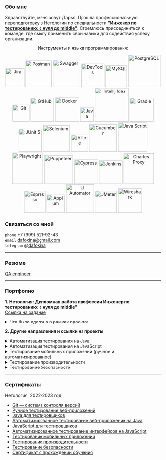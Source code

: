 ### Обо мне

Здравствуйте, меня зовут Дарья. Прошла профессиональную переподготовку в Нетологии по специальности 
[**"Инженер по тестированию: с нуля до middle"**](https://netology.ru/programs/qa-middle#/). 
Стремлюсь присоединиться к команде, где смогу применить свои навыки для содействия успеху организации.
<p align="center">
Инструменты и языки программирования:
<p align="center">
   <img width="60" title="Jira" src="https://img.shields.io/badge/-Jira-32CD32?style=for-the-badge&logo=jira&logoColor=white">
   <img width="85" title="Postman" src="https://img.shields.io/badge/-Postman-6A54DF?style=for-the-badge&logo=postman&logoColor=white">
   <img width="87" title="Swagger" src="https://img.shields.io/badge/-Swagger-32CD32?style=for-the-badge&logo=Swagger&logoColor=white">
   <img width="75" title="DevTools" src="https://img.shields.io/badge/-DevTools-6A54DF?logo=&style=for-the-badge&logoColor=white">
   <img width="70" title="MySQL" src="https://img.shields.io/badge/-MySQL-32CD32?style=for-the-badge&logo=MySQL&logoColor=white">
   <img width="103" title="PostgreSQL" src="https://img.shields.io/badge/-PostgreSQL-6A54DF?style=for-the-badge&logo=PostgreSQL&logoColor=white">
   <img width="54" title="Git" src="https://img.shields.io/badge/-Git-32CD32?logo=git&style=for-the-badge&logoColor=white">
   <img width="76" title="GitHub" src="https://img.shields.io/badge/-GitHub-6A54DF?style=for-the-badge&logo=GitHub">
   <img width="77" title="Docker" src="https://img.shields.io/badge/-Docker-32CD32?style=for-the-badge&logo=Docker&logoColor=white">
   <img width="45" title="Java" src="https://img.shields.io/badge/-Java-6A54DF?style=for-the-badge&logo=Java">
   <img width="109" title="Intellij Idea" src="https://img.shields.io/badge/IntelliJIDEA-32CD32.svg?style=for-the-badge&logo=intellij-idea&logoColor=white">
   <img width="76" title="Gradle" src="https://img.shields.io/badge/-Gradle-6A54DF?logo=gradle&style=for-the-badge">
   <img width="75" title="JUnit 5" src="https://img.shields.io/badge/-JUnit_5-32CD32?logo=junit5&style=for-the-badge&logoColor=white">
   <img width="86" title="Selenium" src="https://img.shields.io/badge/-Selenium-6A54DF?style=for-the-badge&logo=Selenium&logoColor=white">
   <img width="56" title="Allure" src="https://img.shields.io/badge/-Allure-32CD32?&style=for-the-badge">
   <img width="89" title="Cucumber" src="https://img.shields.io/badge/-Cucumber-6A54DF?style=for-the-badge&logo=Cucumber&logoColor=white">
   <img width="95" title="Java Script" src="https://img.shields.io/badge/-JavaScript-32CD32?style=for-the-badge&logo=JavaScript&logoColor=white">
   <img width="100" title="Playwright" src="https://img.shields.io/badge/-Playwright-6A54DF?style=for-the-badge&logo=Playwright&logoColor=white">
   <img width="92" title="Puppeteer" src="https://img.shields.io/badge/-Puppeteer-32CD32?style=for-the-badge&logo=Puppeteer&logoColor=white">
   <img width="78" title="Cypress" src="https://img.shields.io/badge/-Cypress-6A54DF?style=for-the-badge&logo=Cypress&logoColor=white">
   <img width="75" title="Jenkins" src="https://img.shields.io/badge/-Jenkins-32CD32?style=for-the-badge&logo=Jenkins&logoColor=white">
   <img width="98" title="Charles Proxy" src="https://img.shields.io/badge/-CharlesProxy-6A54DF?style=for-the-badge&logo=CharlesProxy&logoColor=white">
   <img width="70" title="Espresso" src="https://img.shields.io/badge/-Espresso-32CD32?style=for-the-badge&logo=Espresso">
   <img width="58" title="Appium" src="https://img.shields.io/badge/-Appium-6A54DF?style=for-the-badge&logo=Appium">
   <img width="91" title="UI Automator" src="https://img.shields.io/badge/-UIAutomator-32CD32?style=for-the-badge&logo=UIAutomator">
   <img width="70" title="JMeter" src="https://img.shields.io/badge/-JMeter-6A54DF?style=for-the-badge&logo=apache&logoColor=white">
   <img width="78" title="Wireshark" src="https://img.shields.io/badge/-Wireshark-32CD32?&style=for-the-badge">
</p>

### Связаться со мной 
`phone` +7 (999) 521-92-43 <br>
`email` dafoxina@gmail.com <br>
`telegram` [@dafokina](https://t.me/dafokina)
___
### Резюме
[QA engineer](https://docs.google.com/document/d/1TSCT2iDZ8hueDKts7W-oCsJM7dWOSdP_cR4OKziAeoc/edit?usp=sharing)
___
### Портфолио
**1. Нетология: Дипломная работа профессии Инженер по тестированию: с нуля до middle"** <br>
[Ссылка на задание](https://github.com/netology-code/qamid-diplom)

<details>
  <summary>Что было сделано в рамках проекта:</summary>

- написала [**чек-лист**]([https://docs.google.com/spreadsheets/d/15YJiOt0RNHwI1rGuOKl2lF_f2KUyFNNZ/edit#gid=1474013527]).
функциональной и нефункциональной проверки приложения, включая функционал и UI елементы всех разделов;
- провела ручное тестирование, составила набор 
[**95 тест-кейсов**](https://docs.google.com/spreadsheets/d/1vHjyPISd3-K1KHmxQdC4k0CNVebzVVw9/edit#gid=716714085);
- автоматизировала тестирование с помощью использования эмулятора android устройства в Android Studio, через написание автотестов на языке Java с использованием инструментов Espresso.
- подключила к проекту инструмент составления отчетов Allure.

  </details>

**2. Другие направления и ссылки на проекты**
<details>
  <summary>Автоматизация тестирования на Java</summary>

* ["TestNG/Junit4/Junit5"]([https://github.com/dafokina/auto1]): `TestNG` , `Junit4`, `Junit5`
* ["Тестирование API/CI"]([https://github.com/dafokina/auto2.1]): `AppVeyor`, `Gradle`, `REST-assured`, `CI`
* ["Postman Echo"](https://github.com/dafokina/auto2.3): `Postman Echo`, `Gradle`
* ["Selenium: заказ карты"](https://github.com/dafokina/auto3): `Junit5`, `Gradle`, `Selenium`
* ["Заказ доставки карты (изменение даты)"](https://github.com/dafokina/auto5.1): `Junit5`, `Gradle`, `Selenide`, `JavaFaker`, `Lombok`
* ["Page Object's"](https://github.com/dafokina/auto6): `Junit5`, `Gradle`, `Selenide`, `Page Object`
* ["Docker/PostgreSQL"](https://github.com/dafokina/auto7): `Docker`, `PostgreSQL`</details>

<details>
  <summary>Автоматизация тестирования на JavaScript</summary>

* ["Puppeteer & Jest"](https://github.com/dafokina/jsaqa-code/tree/main/7.4/puppeteer): `Visual Studio Code`, `JS`, `Jest`, `Puppeteer`, `Cucumber`
* ["Автоматизация тестирования бронирования билетов в кинотеатр"](https://github.com/dafokina/autojs6) : `Visual Studio Code`, 
`JS`, `Cypress`, `Dashboard`
* ["Автоматизация с использованием Cypress"](https://github.com/dafokina/autojs7.1.2) : `Visual Studio Code`, 
`JS`, `Cypress`
* ["Автоматизация с использованием Cypress, добавление CI"](https://github.com/dafokina/autojs8) : `Visual Studio Code`, 
`JS`, `Cypress`, `Jenkins`</details>

<details>
  
  <summary>Тестирование мобильных приложений (ручное и автоматизированное)</summary>

* [Чек-лист](https://docs.google.com/spreadsheets/d/1jKyZdeLLSySUX-1VODJOtKvpCNmJLHrE/edit#gid=1590602191) 
тестирования функционала авторизации и регистрации [макета экрана](https://drive.google.com/file/d/1F-gtjUhO4rj9WWoVzXjpO0oxZapE8M0q/view)
* [Баг-репорты](https://docs.google.com/spreadsheets/d/14VEFzMNZuobEIYRwNITNyoRuBaCHYGUXYGmTRJqu1gE/edit#gid=0) 
приложение SheIn
* [Тестирование iOS-приложений](https://docs.google.com/spreadsheets/d/1Zdyur3rzVumTCQZ5EVN2VfBshm9hZdtWGKSt4Qx7fBA/edit#gid=0)
* [Тестирование Android-приложений](https://docs.google.com/spreadsheets/d/1ZmPb5-nPpETkx76CP6UlNPZwtr8I5KbTx5mpbYzxVpg/edit#gid=0)
* [Инструменты для тестирования МП. Среда разработки](https://docs.google.com/spreadsheets/d/1w60J19q8W7uVbS6g07SmyKwJrY_kxQvHvxkZMCFmX9c/edit#gid=0)
* [Снифферинг. Настройка и возможности](https://docs.google.com/spreadsheets/d/1u-n_g7mmia2bHMFE6oOohjCkMxQz0n_Zq8DYZIY-I3E/edit#gid=0)
* [Выбор устройств для тестирования](https://docs.google.com/spreadsheets/d/1e6_uWBBvcywYr7IPdne2A42RVHeM_uepARPvGFepaMU/edit#gid=0)
* [Особенности тестирования на мобильных устройствах](https://docs.google.com/spreadsheets/d/10MI_0NeHNR2KluntFkl0-SZV-3CLeahCI1rX86h_Xjg/edit#gid=0)
* ["UIAutomator. Автоматизация тестирования Android"](https://github.com/dafokina/automobile2)</details>

<details>
  <summary>Тестирование производительности</summary>

* [Планирование НТ](https://docs.google.com/document/d/1AIWYy2IhBCHzIhX17AdcYoyhVhHg_jUQWkAnRuzko2A/edit)
* [Подготовка стенда нагрузочного тестирования](https://github.com/dafokina/load)

</details>

<details>
  <summary>Тестирование безопасности</summary>

* [Работа с программными анализаторами трафика — сниферами](https://docs.google.com/document/d/1K6zQLdJbefHijam3mTa3s2QrQYjcdrDW-kYavJq_zmY/edit#heading=h.f74typu77k6)
* [Инъекции и уязвимости на уровне ОС](https://docs.google.com/document/d/1WBtigreISTp9lvmju6h8-nRqLq9JfLx2sYFtZ4b3Wuc/edit#heading=h.g0ihl9tu5cb3)
* [SQL, XSS, Code и другие инъекции](https://docs.google.com/document/d/1qjAaIaHa3_4lTKJdJIYLpAK7Hznzwxkn8QBJyHrhgxQ/edit#heading=h.ohpsz3dxe7h)

</details>

---
### Сертификаты

Нетология, 2022-2023 год
* [Git — система контроля версий](https://github.com/dafokina/dafokina/blob/master/pdf/gitCertificate.pdf)
* [Ручное тестирование веб-приложений](https://github.com/dafokina/dafokina/blob/master/pdf/manualTestingCertificate.pdf)
* [Java для тестировщиков](https://github.com/dafokina/dafokina/blob/master/pdf/javaCertificate.pdf)
* [Автоматизированное тестирование веб-приложений на Java](https://github.com/dafokina/dafokina/blob/master/pdf/autoTestingCertificate.pdf)
* [JavaScript для тестировщиков](https://github.com/dafokina/dafokina/blob/master/pdf/javaScriptCertificate.pdf)
* [Автоматизированное тестирование интерфейсов на JavaScript](https://github.com/dafokina/dafokina/blob/master/pdf/autoWebTestingCertificate.pdf)
* [Тестирование мобильных приложений](https://github.com/dafokina/dafokina/blob/master/pdf/mobileTestingcCertificate.pdf)
* [Тестирование производительности](https://github.com/dafokina/dafokina/blob/master/pdf/perfomanceTestingCertificate.pdf)
* [Тестирование безопасности](https://github.com/dafokina/dafokina/blob/master/pdf/securityTestingCertificate.pdf)
* [Сертификат о прохождении обучения](https://github.com/dafokina/dafokina/blob/master/pdf/gradutedCertificate.pdf)
